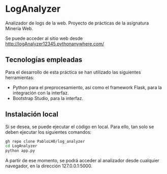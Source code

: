# LogAnalyzer

Analizador de logs de la web. Proyecto de prácticas de la asignatura Minería Web.

Se puede acceder al sitio web desde http://logAnalyzer12345.pythonanywhere.com/

## Tecnologías empleadas

Para el desarrollo de esta práctica se han utilizado las siguientes herramientas:
- Python para el preprocesamiento, así como el framework Flask, para la integración con la interfaz.
- Bootstrap Studio, para la interfaz.

## Instalación local

Si se desea, se puede ejecutar el código en local. Para ello, tan solo se deben ejecutar los siguientes comandos:

```bash
gh repo clone PabloLH0/log_analyzer
cd LogAnalyzer
python app.py
```

A partir de ese momento, se podrá acceder al analizador desde cualquier navegador, en la dirección 127.0.0.1:5000.
